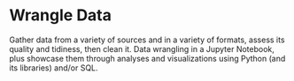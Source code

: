 # Wrangle Data
Gather data from a variety of sources and in a variety of formats, assess its quality and tidiness, then clean it. Data wrangling in a Jupyter Notebook, plus showcase them through analyses and visualizations using Python (and its libraries) and/or SQL.
